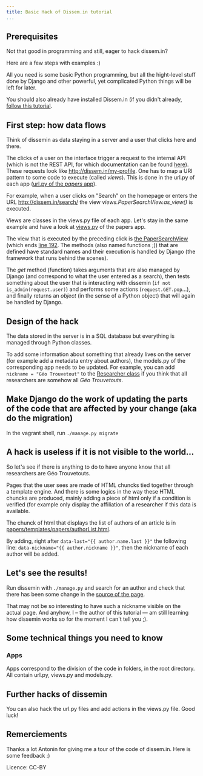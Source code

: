```yaml
---
title: Basic Hack of Dissem.in tutorial
...
```


## Prerequisites

Not that good in programming and still, eager to hack dissem.in?

Here are a few steps with examples :)

All you need is some basic Python programming, but all the hight-level stuff done by Django and other powerful, yet complicated Python things will be left for later.

You should also already have installed Dissem.in (if you didn't already, [follow this tutorial](dev.dissem.in).

## First step: how data flows

Think of dissemin as data staying in a server and a user that clicks here and there.

The clicks of a user on the interface trigger a request to the internal API (which is not the REST API, for which documentation can be found [here](http://dev.dissem.in/api.html)). These requests look like http://dissem.in/my-profile. One has to map a URI pattern to some code to execute (called _views_). This is done in the url.py of each app ([url.py of the _papers_ app](https://github.com/dissemin/dissemin/blob/master/papers/urls.py#L27)).

For example, when a user clicks on "Search" on the homepage or enters the URL http://dissem.in/search/ the view _views.PaperSearchView.as_view()_ is executed.

Views are classes in the views.py file of each app. Let's stay in the same example and have a look at [views.py](https://github.com/dissemin/dissemin/blob/master/papers/views.py) of the papers app.

The view that is executed by the preceding click is [the PaperSearchView](https://github.com/dissemin/dissemin/blob/master/papers/views.py#L106) (which ends [line 192](https://github.com/dissemin/dissemin/blob/master/papers/views.py#L192). The methods (also named functions ;)) that are defined have standard names and their execution is handled by Django (the framework that runs behind the scenes). 

The _get_ method (function) takes arguments that are also managed by Django (and correspond to what the user entered as a search), then tests something about the user that is interacting with dissemin (`if not is_admin(request.user)`) and performs some actions (`request.GET.pop`…), and finally returns an _object_ (in the sense of a Python object) that will again be handled by Django.

## Design of the hack

The data stored in the server is in a SQL database but everything is managed through Python classes.

To add some information about something that already lives on the server (for example add a metadata entry about authors), the models.py of the corresponding app needs to be updated. For example, you can add `nickname = "Géo Trouvetout"` to the [Researcher class](https://github.com/dissemin/dissemin/blob/master/papers/models.py#L350) if you think that all researchers are somehow all _Géo Trouvetouts_.

## Make Django do the work of updating the parts of the code that are affected by your change (aka do the migration)

In the vagrant shell, run `./manage.py migrate`

## A hack is useless if it is not visible to the world…

So let's see if there is anything to do to have anyone know that all researchers are Géo Trouvetouts.

Pages that the user sees are made of HTML chuncks tied together through a template engine. And there is some logics in the way these HTML chuncks are produced, mainly adding a piece of html only if a condition is verified (for example only display the affiliation of a researcher if this data is available.

The chunck of html that displays the list of authors of an article is in [papers/templates/papers/authorList.html](https://github.com/dissemin/dissemin/blob/master/papers/templates/papers/authorList.html).

By adding, right after `data-last="{{ author.name.last }}"` the following line: `data-nickname="{{ author.nickname }}"`, then the nickname of each author will be added.

## Let's see the results!

Run dissemin with `./manage.py` and search for an author and check that there has been some change in the [source of the page](view-source:http://dissem.in/search/?authors=albert+einstein).

That may not be so interesting to have such a nickname visible on the actual page. And anyhow, I – the author of this tutorial — am still learning how dissemin works so for the moment I can't tell you ;).


## Some technical things you need to know

### Apps 

Apps correspond to the division of the code in folders, in the root directory. All contain url.py, views.py and models.py.


## Further hacks of dissemin

You can also hack the url.py files and add actions in the views.py file. Good luck!


## Remerciements

Thanks a lot Antonin for giving me a tour of the code of dissem.in. Here is some feedback :)

Licence: CC-BY
